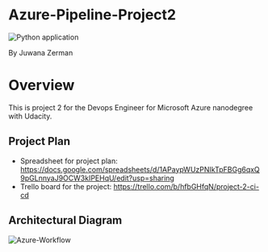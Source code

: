 # Azure-Pipeline-Project2

![Python application](https://github.com/JZerman2018/azure-pipeline-project2/workflows/Python+application/badge.svg)

By Juwana Zerman

# Overview

This is project 2 for the Devops Engineer for Microsoft Azure nanodegree with Udacity. 


## Project Plan
* Spreadsheet for project plan: https://docs.google.com/spreadsheets/d/1APaypWUzPNIkTpFBGg6qxQ9pGLnnyaJ9OCW3kIPEHqU/edit?usp=sharing
* Trello board for the project: https://trello.com/b/hfbGHfqN/project-2-ci-cd

## Architectural Diagram

![Azure-Workflow](screenshots/Azure+Devops+Pipeline.png)
